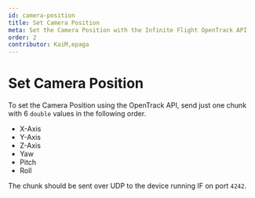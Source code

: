```yaml
---
id: camera-position
title: Set Camera Position
meta: Set the Camera Position with the Infinite Flight OpenTrack API
order: 2
contributor: KaiM,epaga
---
```


# Set Camera Position

To set the Camera Position using the OpenTrack API, send just one chunk with 6 `double` values in the following order.

* X-Axis
* Y-Axis
* Z-Axis
* Yaw
* Pitch
* Roll

The chunk should be sent over UDP to the device running IF on port `4242`.